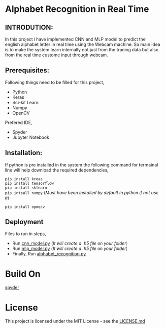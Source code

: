 # Alphabet Recognition in Real Time

## INTRODUTION:

In this project i have implemented CNN and MLP model to predict the english alphabet letter in real time using the Webcam machine. So main idea is to make the system learn internally not just from the traning data but also from the real time custome input through webcam.

## Prerequisites:

Following things need to be filled for this project,

* Python
* Keras
* Sci-kit Learn
* Numpy 
* OpenCV

Prefered IDE,

* Spyder 
* Jupyter Notebook

## Installation:

If python is pre installed in the system the following command for termainal line will help download the required dependencies,

```pip install kreas``` <br>
```pip install tensorflow``` <br>
```pip install sklearn``` <br>
```pip intsall numpy``` (*Must have been installed by default in python if not use it*) <br>

```pip install opnecv```

## Deployment

Files to run in steps,

* Run [cnn_model.py](cnn_model.py) (*It will create a .h5 file on your folder*)
* Run [mlp_model.py](mlp_model.py) (*It will create a .h5 file on your folder*)
* Finally, Run [alphabet_recognition.py](alphabet_recognition.py) 

# Build On

[spyder](https://www.spyder-ide.org/)

# License

This project is licensed under the MIT License - see the [LICENSE.md](LICENSE.md)
